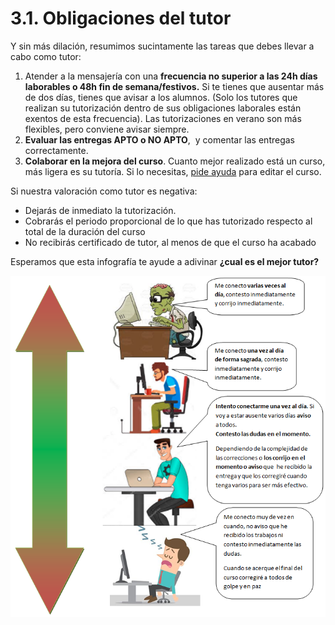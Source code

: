 # 3.1. Obligaciones del tutor

Y sin más dilación, resumimos sucintamente las tareas que debes llevar a cabo como tutor:

1. Atender a la mensajería con una **frecuencia no superior a las 24h días laborables o 48h fin de semana/festivos.** Si te tienes que ausentar más de dos días, tienes que avisar a los alumnos. (Solo los tutores que realizan su tutorización dentro de sus obligaciones laborales están exentos de esta frecuencia). Las tutorizaciones en verano son más flexibles, pero conviene avisar siempre.
1. **Evaluar las entregas APTO o NO APTO**,  y comentar las entregas correctamente.
1. **Colaborar en la mejora del curso**. Cuanto mejor realizado está un curso, más ligera es su tutoría. Si lo necesitas, [pide ayuda](http://soporte.catedu.es/) para editar el curso.

Si nuestra valoración como tutor es negativa:
  * Dejarás de inmediato la tutorización.
  * Cobrarás el periodo proporcional de lo que has tutorizado respecto al total de la duración del curso
  * No recibirás certificado de tutor, al menos de que el curso ha acabado

Esperamos que esta infografía te ayude a adivinar **¿cual es el mejor tutor?**

![](/assets/buentutor.png)
